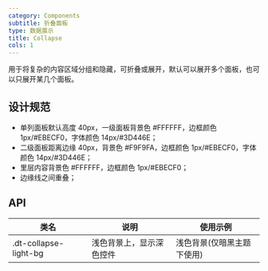 ```yaml
---
category: Components
subtitle: 折叠面板
type: 数据展示
title: Collapse
cols: 1
---
```


用于将复杂的内容区域分组和隐藏，可折叠或展开，默认可以展开多个面板，也可以只展开某几个面板。

## 设计规范

- 单列面板默认高度 40px，一级面板背景色 #FFFFFF，边框颜色 1px/#EBECF0，字体颜色 14px/#3D446E；
- 二级面板距离边缘 40px，背景色 #F9F9FA，边框颜色 1px/#EBECF0，字体颜色 14px/#3D446E；
- 里层内容背景色 #FFFFFF，边框颜色 1px/#EBECF0；
- 边缘线之间重叠；

## API

|类名  |说明  |使用示例  |
|---------|---------|---------|
|.dt-collapse-light-bg  | 浅色背景上，显示深色控件   | 浅色背景(仅暗黑主题下使用)   |
